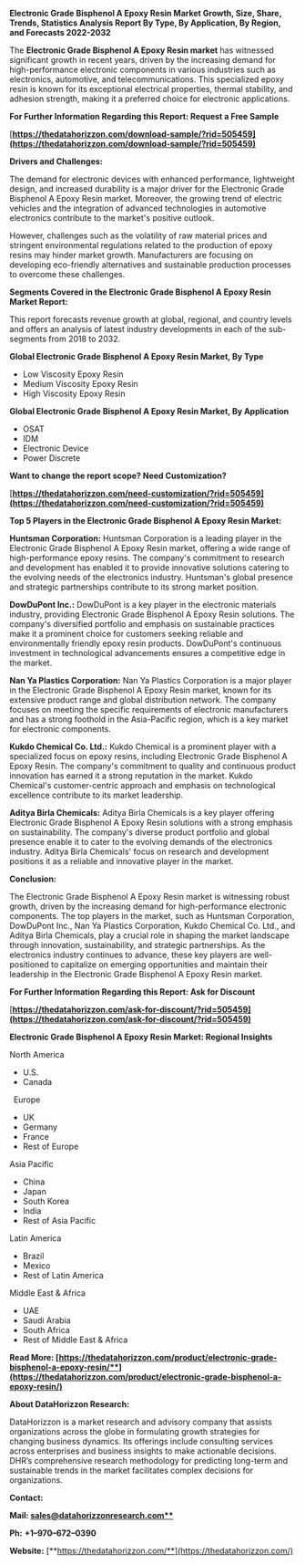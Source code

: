 ﻿**Electronic Grade Bisphenol A Epoxy Resin  Market Growth, Size, Share, Trends, Statistics Analysis Report By Type, By Application, By Region, and Forecasts 2022-2032**

The **Electronic Grade Bisphenol A Epoxy Resin market** has witnessed significant growth in recent years, driven by the increasing demand for high-performance electronic components in various industries such as electronics, automotive, and telecommunications. This specialized epoxy resin is known for its exceptional electrical properties, thermal stability, and adhesion strength, making it a preferred choice for electronic applications. 

**For Further Information Regarding this Report: Request a Free Sample**	

[**https://thedatahorizzon.com/download-sample/?rid=505459](https://thedatahorizzon.com/download-sample/?rid=505459)** 

**Drivers and Challenges:**

The demand for electronic devices with enhanced performance, lightweight design, and increased durability is a major driver for the Electronic Grade Bisphenol A Epoxy Resin market. Moreover, the growing trend of electric vehicles and the integration of advanced technologies in automotive electronics contribute to the market's positive outlook.

However, challenges such as the volatility of raw material prices and stringent environmental regulations related to the production of epoxy resins may hinder market growth. Manufacturers are focusing on developing eco-friendly alternatives and sustainable production processes to overcome these challenges.

**Segments Covered in the Electronic Grade Bisphenol A Epoxy Resin Market Report:** 

This report forecasts revenue growth at global, regional, and country levels and offers an analysis of latest industry developments in each of the sub-segments from 2018 to 2032.

**Global Electronic Grade Bisphenol A Epoxy Resin Market, By Type**

- Low Viscosity Epoxy Resin
- Medium Viscosity Epoxy Resin
- High Viscosity Epoxy Resin

**Global Electronic Grade Bisphenol A Epoxy Resin Market, By Application**

- OSAT
- IDM
- Electronic Device
- Power Discrete

**Want to change the report scope? Need Customization?**

[**https://thedatahorizzon.com/need-customization/?rid=505459](https://thedatahorizzon.com/need-customization/?rid=505459)** 

**Top 5 Players in the Electronic Grade Bisphenol A Epoxy Resin Market:**

**Huntsman Corporation:** Huntsman Corporation is a leading player in the Electronic Grade Bisphenol A Epoxy Resin market, offering a wide range of high-performance epoxy resins. The company's commitment to research and development has enabled it to provide innovative solutions catering to the evolving needs of the electronics industry. Huntsman's global presence and strategic partnerships contribute to its strong market position.

**DowDuPont Inc.:** DowDuPont is a key player in the electronic materials industry, providing Electronic Grade Bisphenol A Epoxy Resin solutions. The company's diversified portfolio and emphasis on sustainable practices make it a prominent choice for customers seeking reliable and environmentally friendly epoxy resin products. DowDuPont's continuous investment in technological advancements ensures a competitive edge in the market.

**Nan Ya Plastics Corporation:** Nan Ya Plastics Corporation is a major player in the Electronic Grade Bisphenol A Epoxy Resin market, known for its extensive product range and global distribution network. The company focuses on meeting the specific requirements of electronic manufacturers and has a strong foothold in the Asia-Pacific region, which is a key market for electronic components.

**Kukdo Chemical Co. Ltd.:** Kukdo Chemical is a prominent player with a specialized focus on epoxy resins, including Electronic Grade Bisphenol A Epoxy Resin. The company's commitment to quality and continuous product innovation has earned it a strong reputation in the market. Kukdo Chemical's customer-centric approach and emphasis on technological excellence contribute to its market leadership.

**Aditya Birla Chemicals:** Aditya Birla Chemicals is a key player offering Electronic Grade Bisphenol A Epoxy Resin solutions with a strong emphasis on sustainability. The company's diverse product portfolio and global presence enable it to cater to the evolving demands of the electronics industry. Aditya Birla Chemicals' focus on research and development positions it as a reliable and innovative player in the market.

**Conclusion:**

The Electronic Grade Bisphenol A Epoxy Resin market is witnessing robust growth, driven by the increasing demand for high-performance electronic components. The top players in the market, such as Huntsman Corporation, DowDuPont Inc., Nan Ya Plastics Corporation, Kukdo Chemical Co. Ltd., and Aditya Birla Chemicals, play a crucial role in shaping the market landscape through innovation, sustainability, and strategic partnerships. As the electronics industry continues to advance, these key players are well-positioned to capitalize on emerging opportunities and maintain their leadership in the Electronic Grade Bisphenol A Epoxy Resin market.

**For Further Information Regarding this Report: Ask for Discount**	

[**https://thedatahorizzon.com/ask-for-discount/?rid=505459](https://thedatahorizzon.com/ask-for-discount/?rid=505459)**  

**Electronic Grade Bisphenol A Epoxy Resin Market: Regional Insights**

North America

- U.S.
- Canada

` `Europe

- UK
- Germany
- France
- Rest of Europe

Asia Pacific

- China
- Japan
- South Korea
- India
- Rest of Asia Pacific

Latin America

- Brazil
- Mexico
- Rest of Latin America

Middle East & Africa

- UAE
- Saudi Arabia
- South Africa
- Rest of Middle East & Africa

**Read More: [https://thedatahorizzon.com/product/electronic-grade-bisphenol-a-epoxy-resin/**](https://thedatahorizzon.com/product/electronic-grade-bisphenol-a-epoxy-resin/)** 

**About DataHorizzon Research:**

DataHorizzon is a market research and advisory company that assists organizations across the globe in formulating growth strategies for changing business dynamics. Its offerings include consulting services across enterprises and business insights to make actionable decisions. DHR’s comprehensive research methodology for predicting long-term and sustainable trends in the market facilitates complex decisions for organizations.

**Contact:**

**Mail: [sales@datahorizzonresearch.com**](mailto:sales@datahorizzonresearch.com)**

**Ph:** **+1–970–672–0390**

**Website:** [**https://thedatahorizzon.com/**](https://thedatahorizzon.com/)

